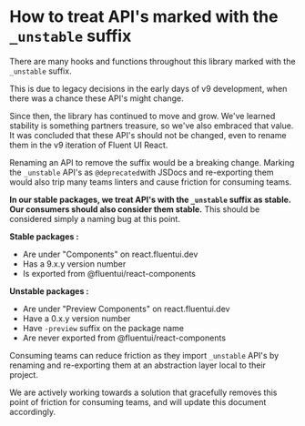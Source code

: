 # How to treat API's marked with the `_unstable` suffix

There are many hooks and functions throughout this library marked with the `_unstable` suffix.

This is due to legacy decisions in the early days of v9 development, when there was a chance these API's might change.

Since then, the library has continued to move and grow. We've learned stability is something partners treasure, so we've also embraced that value. It was concluded that these API's should not be changed, even to rename them in the v9 iteration of Fluent UI React.

Renaming an API to remove the suffix would be a breaking change. Marking the `_unstable` API's as `@deprecated`with JSDocs and re-exporting them would also trip many teams linters and cause friction for consuming teams.

**In our stable packages, we treat API's with the `_unstable` suffix as stable. Our consumers should also consider them stable.** This should be considered simply a naming bug at this point.

**Stable packages :**

- Are under "Components" on react.fluentui.dev
- Has a 9.x.y version number
- Is exported from @fluentui/react-components

**Unstable packages :**

- Are under "Preview Components" on react.fluentui.dev
- Have a 0.x.y version number
- Have `-preview` suffix on the package name
- Are never exported from @fluentui/react-components

Consuming teams can reduce friction as they import `_unstable` API's by renaming and re-exporting them at an abstraction layer local to their project.

We are actively working towards a solution that gracefully removes this point of friction for consuming teams, and will update this document accordingly.
